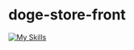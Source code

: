 # doge-store-front

[![My Skills](https://skillicons.dev/icons?i=next,react,tailwind,ts)](https://skillicons.dev) 
